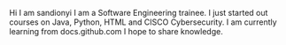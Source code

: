 Hi I am sandionyi
I am a Software Engineering trainee.
I just started out courses on Java, Python, HTML and CISCO Cybersecurity.
I am currently learning from docs.github.com
I hope to share knowledge.
